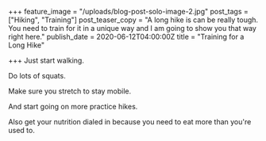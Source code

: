 +++
feature_image = "/uploads/blog-post-solo-image-2.jpg"
post_tags = ["Hiking", "Training"]
post_teaser_copy = "A long hike is can be really tough. You need to train for it in a unique way and I am going to show you that way right here."
publish_date = 2020-06-12T04:00:00Z
title = "Training for a Long Hike"

+++
Just start walking.

Do lots of squats.

Make sure you stretch to stay mobile.

And start going on more practice hikes.

Also get your nutrition dialed in because you need to eat more than you're used to.